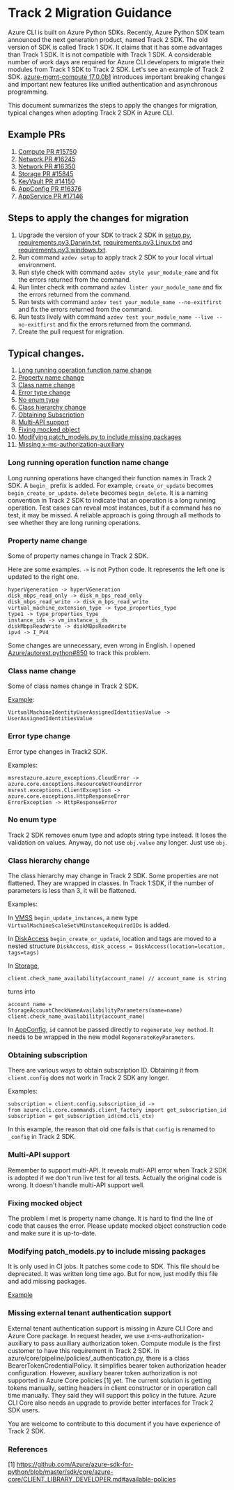 # Track 2 Migration Guidance

Azure CLI is built on Azure Python SDKs. Recently, Azure Python SDK team announced the next generation product, named Track 2 SDK. The old version of SDK is called Track 1 SDK. It claims that it has some advantages than Track 1 SDK. It is not compatible with Track 1 SDK. A considerable number of work days are required for Azure CLI developers to migrate their modules from Track 1 SDK to Track 2 SDK. Let's see an example of Track 2 SDK. [azure-mgmt-compute 17.0.0b1](https://pypi.org/project/azure-mgmt-compute/17.0.0b1/) introduces important breaking changes and important new features like unified authentication and asynchronous programming.

This document summarizes the steps to apply the changes for migration, typical changes when adopting Track 2 SDK in Azure CLI.

## Example PRs
1. [Compute PR #15750](https://github.com/Azure/azure-cli/pull/15750)
2. [Network PR #16245](https://github.com/Azure/azure-cli/pull/16245)
3. [Network PR #16350](https://github.com/Azure/azure-cli/pull/16350)
4. [Storage PR #15845](https://github.com/Azure/azure-cli/pull/15845)
5. [KeyVault PR #14150](https://github.com/Azure/azure-cli/pull/14150)
6. [AppConfig PR #16376](https://github.com/Azure/azure-cli/pull/16376)
7. [AppService PR #17146](https://github.com/Azure/azure-cli/pull/17146)

## Steps to apply the changes for migration
1. Upgrade the version of your SDK to track 2 SDK in [setup.py](https://github.com/Azure/azure-cli/blob/dev/src/azure-cli/setup.py), [requirements.py3.Darwin.txt](https://github.com/Azure/azure-cli/blob/dev/src/azure-cli/requirements.py3.Darwin.txt), [requirements.py3.Linux.txt](https://github.com/Azure/azure-cli/blob/dev/src/azure-cli/requirements.py3.Linux.txt) and [requirements.py3.windows.txt](https://github.com/Azure/azure-cli/blob/dev/src/azure-cli/requirements.py3.windows.txt).
2. Run command `azdev setup` to apply track 2 SDK to your local virtual environment.
3. Run style check with command `azdev style your_module_name` and fix the errors returned from the command.
4. Run linter check with command `azdev linter your_module_name` and fix the errors returned from the command.
5. Run tests with command `azdev test your_module_name --no-exitfirst` and fix the errors returned from the command.
6. Run tests lively with command `azdev test your_module_name --live --no-exitfirst` and fix the errors returned from the command.
7. Create the pull request for migration.

## Typical changes.

1. [Long running operation function name change](#long-running-operation-function-name-change)
2. [Property name change](#property-name-change)
3. [Class name change](#class-name-change)
4. [Error type change](#error-type-change)
5. [No enum type](#no-enum-type)
6. [Class hierarchy change](#class-hierarchy-change)
7. [Obtaining Subscription](#obtaining-subscription)
8. [Multi-API support](#multi-api-support)
9. [Fixing mocked object](#fixing-mocked-object)
10. [Modifying patch_models.py to include missing packages](#modifying-patch_modelspy-to-include-missing-packages)
11. [Missing x-ms-authorization-auxiliary](#missing-external-tenant-authentication-support)

### Long running operation function name change

Long running operations have changed their function names in Track 2 SDK. A `begin_` prefix is added. For example, `create_or_update` becomes `begin_create_or_update`. `delete` becomes `begin_delete`. It is a naming convention in Track 2 SDK to indicate that an operation is a long running operation. Test cases can reveal most instances, but if a command has no test, it may be missed. A reliable approach is going through all methods to see whether they are long running operations.


### Property name change

Some of property names change in Track 2 SDK.

Here are some examples. `->` is not Python code. It represents the left one is updated to the right one.

```
hyperVgeneration -> hyperVGeneration
disk_mbps_read_only -> disk_m_bps_read_only
disk_mbps_read_write -> disk_m_bps_read_write
virtual_machine_extension_type -> type_properties_type
type1 -> type_properties_type
instance_ids -> vm_instance_i_ds
diskMbpsReadWrite -> diskMBpsReadWrite
ipv4 -> I_PV4
```

Some changes are unnecessary, even wrong in English. I opened [Azure/autorest.python#850](https://github.com/Azure/autorest.python/issues/850) to track this problem.

### Class name change

Some of class names change in Track 2 SDK.

[Example](https://github.com/Azure/azure-cli/pull/15750/files#diff-fd5160263d5431e9cdbf0f83abad213589c44c4c2724ff66b1172218caeb8396R629):

```
VirtualMachineIdentityUserAssignedIdentitiesValue -> UserAssignedIdentitiesValue
```

### Error type change

Error type changes in Track2 SDK.

Examples:

```
msrestazure.azure_exceptions.CloudError -> azure.core.exceptions.ResourceNotFoundError
msrest.exceptions.ClientException -> azure.core.exceptions.HttpResponseError
ErrorException -> HttpResponseError
```

### No enum type

Track 2 SDK removes enum type and adopts string type instead. It loses the validation on values. Anyway, do not use `obj.value` any longer. Just use `obj`.

### Class hierarchy change

The class hierarchy may change in Track 2 SDK. Some properties are not flattened. They are wrapped in classes. In Track 1 SDK, if the number of parameters is less than 3, it will be flattened.

Examples:

In [VMSS](https://github.com/Azure/azure-cli/pull/15750/files?file-filters%5B%5D=.py#diff-fd5160263d5431e9cdbf0f83abad213589c44c4c2724ff66b1172218caeb8396R2688) `begin_update_instances`, a new type `VirtualMachineScaleSetVMInstanceRequiredIDs` is added.

In [DiskAccess](https://github.com/Azure/azure-cli/pull/15750/files#diff-fd5160263d5431e9cdbf0f83abad213589c44c4c2724ff66b1172218caeb8396R3602) `begin_create_or_update`, location and tags are moved to a nested structure `DiskAccess`, `disk_access = DiskAccess(location=location, tags=tags)`

In [Storage](https://github.com/Azure/azure-cli/pull/15845/files#diff-4cfe9a680ae04774e116b45bc06a679db751bfad1de211c6d2b3bc471900d8bfR23),
```
client.check_name_availability(account_name) // account_name is string
```
turns into
```
account_name = StorageAccountCheckNameAvailabilityParameters(name=name) client.check_name_availability(account_name)
```

In [AppConfig](https://github.com/Azure/azure-cli/pull/16376/files#diff-1796b5bb574aca9235e83b02a207cb8a42aafab920f3aae1c46af22bf0ce5aa4R191), `id` cannot be passed directly to `regenerate_key method`. It needs to be wrapped in the new model `RegenerateKeyParameters`.

### Obtaining subscription

There are various ways to obtain subscription ID. Obtaining it from `client.config` does not work in Track 2 SDK any longer.

Examples:

```
subscription = client.config.subscription_id ->
from azure.cli.core.commands.client_factory import get_subscription_id
subscription = get_subscription_id(cmd.cli_ctx)
```

In this example, the reason that old one fails is that `config` is renamed to `_config` in Track 2 SDK.

### Multi-API support

Remember to support multi-API. It reveals multi-API error when Track 2 SDK is adopted if we don't run live test for all tests. Actually the original code is wrong. It doesn't handle multi-API support well.

### Fixing mocked object

The problem I met is property name change. It is hard to find the line of code that causes the error. Please update mocked object construction code and make sure it is up-to-date.

### Modifying patch_models.py to include missing packages

It is only used in CI jobs. It patches some code to SDK. This file should be deprecated. It was written long time ago. But for now, just modify this file and add missing packages.

[Example](https://github.com/Azure/azure-cli/pull/15750/files#diff-e1256a3d1d91aea524b252fa7dc4a64b83d183b7f57fb5c326b270a1c4b224a7)

### Missing external tenant authentication support

External tenant authentication support is missing in Azure CLI Core and Azure Core package. In request header, we use x-ms-authorization-auxiliary to pass auxiliary authorization token. Compute module is the first customer to have this requirement in Track 2 SDK. In azure/core/pipeline/policies/_authentication.py, there is a class BearerTokenCredentialPolicy. It simplifies bearer token authorization header configuration. However, auxiliary bearer token authorization is not supported in Azure Core policies [1] yet. The current solution is getting tokens manually, setting headers in client constructor or in operation call time manually. They said they will support this policy in the future. Azure CLI Core also needs an upgrade to provide better interfaces for Track 2 SDK users.

You are welcome to contribute to this document if you have experience of Track 2 SDK.

### References

[1] https://github.com/Azure/azure-sdk-for-python/blob/master/sdk/core/azure-core/CLIENT_LIBRARY_DEVELOPER.md#available-policies
